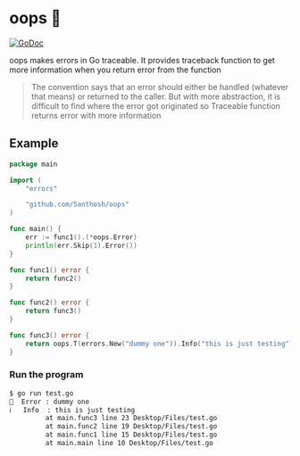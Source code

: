 # oops 🙊
[![GoDoc](https://godoc.org/github.com/5anthosh/oops?status.svg)](https://godoc.org/github.com/5anthosh/oops)

oops makes errors in Go traceable.
It provides traceback function to get more information when you return error from the function

> The convention says that an error should either be handled (whatever that means) or returned to the caller.
> But with more abstraction, it is difficult to find where the error got originated
> so Traceable function returns error with more information

## Example

```go
package main

import (
	"errors"

	"github.com/5anthosh/oops"
)

func main() {
	err := func1().(*oops.Error)
	println(err.Skip(1).Error())
}

func func1() error {
	return func2()
}

func func2() error {
	return func3()
}

func func3() error {
	return oops.T(errors.New("dummy one")).Info("this is just testing")
}

```

### Run the program

```sh
$ go run test.go
🔴  Error : dummy one
ℹ️   Info  : this is just testing
         at main.func3 line 23 Desktop/Files/test.go
         at main.func2 line 19 Desktop/Files/test.go
         at main.func1 line 15 Desktop/Files/test.go
         at main.main line 10 Desktop/Files/test.go
```

